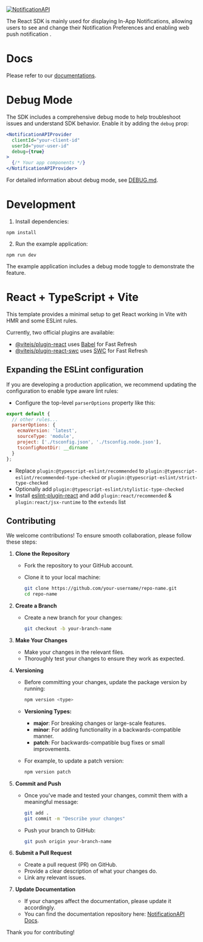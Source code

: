 [![NotificationAPI](./ReadmeLogo.svg)](https://notificationapi.com)

The React SDK is mainly used for displaying In-App Notifications, allowing users to see and change their Notification Preferences and enabling web push notification .

# Docs

Please refer to our [documentations](https://docs.notificationapi.com).

# Debug Mode

The SDK includes a comprehensive debug mode to help troubleshoot issues and understand SDK behavior. Enable it by adding the `debug` prop:

```jsx
<NotificationAPIProvider
  clientId="your-client-id"
  userId="your-user-id"
  debug={true}
>
  {/* Your app components */}
</NotificationAPIProvider>
```

For detailed information about debug mode, see [DEBUG.md](./DEBUG.md).

# Development

1. Install dependencies:

```
npm install
```

2. Run the example application:

```
npm run dev
```

The example application includes a debug mode toggle to demonstrate the feature.

# React + TypeScript + Vite

This template provides a minimal setup to get React working in Vite with HMR and some ESLint rules.

Currently, two official plugins are available:

- [@vitejs/plugin-react](https://github.com/vitejs/vite-plugin-react/blob/main/packages/plugin-react/README.md) uses [Babel](https://babeljs.io/) for Fast Refresh
- [@vitejs/plugin-react-swc](https://github.com/vitejs/vite-plugin-react-swc) uses [SWC](https://swc.rs/) for Fast Refresh

## Expanding the ESLint configuration

If you are developing a production application, we recommend updating the configuration to enable type aware lint rules:

- Configure the top-level `parserOptions` property like this:

```js
export default {
  // other rules...
  parserOptions: {
    ecmaVersion: 'latest',
    sourceType: 'module',
    project: ['./tsconfig.json', './tsconfig.node.json'],
    tsconfigRootDir: __dirname
  }
};
```

- Replace `plugin:@typescript-eslint/recommended` to `plugin:@typescript-eslint/recommended-type-checked` or `plugin:@typescript-eslint/strict-type-checked`
- Optionally add `plugin:@typescript-eslint/stylistic-type-checked`
- Install [eslint-plugin-react](https://github.com/jsx-eslint/eslint-plugin-react) and add `plugin:react/recommended` & `plugin:react/jsx-runtime` to the `extends` list

## Contributing

We welcome contributions! To ensure smooth collaboration, please follow these steps:

1. **Clone the Repository**

   - Fork the repository to your GitHub account.
   - Clone it to your local machine:

     ```bash
     git clone https://github.com/your-username/repo-name.git
     cd repo-name
     ```

2. **Create a Branch**

   - Create a new branch for your changes:

     ```bash
     git checkout -b your-branch-name
     ```

3. **Make Your Changes**

   - Make your changes in the relevant files.
   - Thoroughly test your changes to ensure they work as expected.

4. **Versioning**

   - Before committing your changes, update the package version by running:

     ```bash
     npm version <type>
     ```

   - **Versioning Types:**

     - **major**: For breaking changes or large-scale features.
     - **minor**: For adding functionality in a backwards-compatible manner.
     - **patch**: For backwards-compatible bug fixes or small improvements.

   - For example, to update a patch version:

     ```bash
     npm version patch
     ```

5. **Commit and Push**

   - Once you've made and tested your changes, commit them with a meaningful message:

     ```bash
     git add .
     git commit -m "Describe your changes"
     ```

   - Push your branch to GitHub:

     ```bash
     git push origin your-branch-name
     ```

6. **Submit a Pull Request**

   - Create a pull request (PR) on GitHub.
   - Provide a clear description of what your changes do.
   - Link any relevant issues.

7. **Update Documentation**
   - If your changes affect the documentation, please update it accordingly.
   - You can find the documentation repository here: [NotificationAPI Docs](https://github.com/notificationapi-com/docs).

Thank you for contributing!
